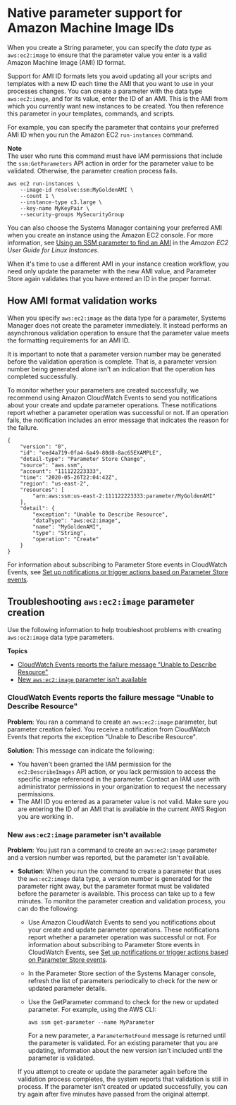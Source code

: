 # Native parameter support for Amazon Machine Image IDs<a name="parameter-store-ec2-aliases"></a>

When you create a String parameter, you can specify the *data type* as `aws:ec2:image` to ensure that the parameter value you enter is a valid Amazon Machine Image \(AMI\) ID format\. 

Support for AMI ID formats lets you avoid updating all your scripts and templates with a new ID each time the AMI that you want to use in your processes changes\. You can create a parameter with the data type `aws:ec2:image`, and for its value, enter the ID of an AMI\. This is the AMI from which you currently want new instances to be created\. You then reference this parameter in your templates, commands, and scripts\. 

For example, you can specify the parameter that contains your preferred AMI ID when you run the Amazon EC2 `run-instances` command\.

**Note**  
The user who runs this command must have IAM permissions that include the `ssm:GetParameters` API action in order for the parameter value to be validated\. Otherwise, the parameter creation process fails\.

```
aws ec2 run-instances \
    --image-id resolve:ssm:MyGoldenAMI \
    --count 1 \
    --instance-type c3.large \
    --key-name MyKeyPair \
    --security-groups MySecurityGroup
```

You can also choose the Systems Manager containing your preferred AMI when you create an instance using the Amazon EC2 console\. For more information, see [Using an SSM parameter to find an AMI](https://docs.aws.amazon.com/AWSEC2/latest/UserGuide/finding-an-ami.html#using-SSM-parameter-to-find-AMI) in the *Amazon EC2 User Guide for Linux Instances*\.

When it's time to use a different AMI in your instance creation workflow, you need only update the parameter with the new AMI value, and Parameter Store again validates that you have entered an ID in the proper format\.

## How AMI format validation works<a name="parameter-ami-validation"></a>

When you specify `aws:ec2:image` as the data type for a parameter, Systems Manager does not create the parameter immediately\. It instead performs an asynchronous validation operation to ensure that the parameter value meets the formatting requirements for an AMI ID\.

It is important to note that a parameter version number may be generated before the validation operation is complete\. That is, a parameter version number being generated alone isn't an indication that the operation has completed successfully\.

To monitor whether your parameters are created successfully, we recommend using Amazon CloudWatch Events to send you notifications about your create and update parameter operations\. These notifications report whether a parameter operation was successful or not\. If an operation fails, the notification includes an error message that indicates the reason for the failure\. 

```
{
    "version": "0",
    "id": "eed4a719-0fa4-6a49-80d8-8ac65EXAMPLE",
    "detail-type": "Parameter Store Change",
    "source": "aws.ssm",
    "account": "111122223333",
    "time": "2020-05-26T22:04:42Z",
    "region": "us-east-2",
    "resources": [
        "arn:aws:ssm:us-east-2:111122223333:parameter/MyGoldenAMI"
    ],
    "detail": {
        "exception": "Unable to Describe Resource",
        "dataType": "aws:ec2:image",
        "name": "MyGoldenAMI",
        "type": "String",
        "operation": "Create"
    }
}
```

For information about subscribing to Parameter Store events in CloudWatch Events, see [Set up notifications or trigger actions based on Parameter Store events](sysman-paramstore-cwe.md)\.

## Troubleshooting `aws:ec2:image` parameter creation<a name="ps-ec2-aliases-troubleshooting"></a>

Use the following information to help troubleshoot problems with creating `aws:ec2:image` data type parameters\.

**Topics**
+ [CloudWatch Events reports the failure message "Unable to Describe Resource"](#ps-ec2-aliases-1)
+ [New `aws:ec2:image` parameter isn't available](#ps-ec2-aliases-2)

### CloudWatch Events reports the failure message "Unable to Describe Resource"<a name="ps-ec2-aliases-1"></a>

**Problem**: You ran a command to create an `aws:ec2:image` parameter, but parameter creation failed\. You receive a notification from CloudWatch Events that reports the exception "Unable to Describe Resource"\. 

**Solution**: This message can indicate the following: 
+ You haven't been granted the IAM permission for the `ec2:DescribeImages` API action, or you lack permission to access the specific image referenced in the parameter\. Contact an IAM user with administrator permissions in your organization to request the necessary permissions\.
+ The AMI ID you entered as a parameter value is not valid\. Make sure you are entering the ID of an AMI that is available in the current AWS Region you are working in\.

### New `aws:ec2:image` parameter isn't available<a name="ps-ec2-aliases-2"></a>

**Problem**: You just ran a command to create an `aws:ec2:image` parameter and a version number was reported, but the parameter isn't available\.
+ **Solution**: When you run the command to create a parameter that uses the `aws:ec2:image` data type, a version number is generated for the parameter right away, but the parameter format must be validated before the parameter is available\. This process can take up to a few minutes\. To monitor the parameter creation and validation process, you can do the following:
  + Use Amazon CloudWatch Events to send you notifications about your create and update parameter operations\. These notifications report whether a parameter operation was successful or not\. For information about subscribing to Parameter Store events in CloudWatch Events, see [Set up notifications or trigger actions based on Parameter Store events](sysman-paramstore-cwe.md)\.
  + In the Parameter Store section of the Systems Manager console, refresh the list of parameters periodically to check for the new or updated parameter details\.
  + Use the GetParameter command to check for the new or updated parameter\. For example, using the AWS CLI:

    ```
    aws ssm get-parameter --name MyParameter
    ```

    For a new parameter, a `ParameterNotFound` message is returned until the parameter is validated\. For an existing parameter that you are updating, information about the new version isn't included until the parameter is validated\.

  If you attempt to create or update the parameter again before the validation process completes, the system reports that validation is still in process\. If the parameter isn't created or updated successfully, you can try again after five minutes have passed from the original attempt\. 